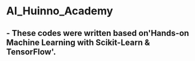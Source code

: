 # AI_Huinno_Academy


## - These codes were written based on'Hands-on Machine Learning with Scikit-Learn & TensorFlow'.
